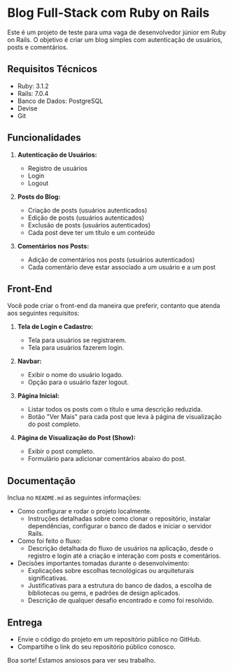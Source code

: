 # Blog Full-Stack com Ruby on Rails

Este é um projeto de teste para uma vaga de desenvolvedor júnior em Ruby on Rails. O objetivo é criar um blog simples com autenticação de usuários, posts e comentários.

## Requisitos Técnicos

- Ruby: 3.1.2
- Rails: 7.0.4
- Banco de Dados: PostgreSQL
- Devise
- Git

## Funcionalidades

1. **Autenticação de Usuários:**
   - Registro de usuários
   - Login
   - Logout

2. **Posts do Blog:**
   - Criação de posts (usuários autenticados)
   - Edição de posts (usuários autenticados)
   - Exclusão de posts (usuários autenticados)
   - Cada post deve ter um título e um conteúdo

3. **Comentários nos Posts:**
   - Adição de comentários nos posts (usuários autenticados)
   - Cada comentário deve estar associado a um usuário e a um post

## Front-End

Você pode criar o front-end da maneira que preferir, contanto que atenda aos seguintes requisitos:

1. **Tela de Login e Cadastro:**
   - Tela para usuários se registrarem.
   - Tela para usuários fazerem login.

2. **Navbar:**
   - Exibir o nome do usuário logado.
   - Opção para o usuário fazer logout.

3. **Página Inicial:**
   - Listar todos os posts com o título e uma descrição reduzida.
   - Botão "Ver Mais" para cada post que leva à página de visualização do post completo.

4. **Página de Visualização do Post (Show):**
   - Exibir o post completo.
   - Formulário para adicionar comentários abaixo do post.

## Documentação

Inclua no `README.md` as seguintes informações:

- Como configurar e rodar o projeto localmente.
  * Instruções detalhadas sobre como clonar o repositório, instalar dependências, configurar o banco de dados e iniciar o servidor Rails.
- Como foi feito o fluxo:
  * Descrição detalhada do fluxo de usuários na aplicação, desde o registro e login até a criação e interação com posts e comentários.
- Decisões importantes tomadas durante o desenvolvimento:
  * Explicações sobre escolhas tecnológicas ou arquiteturais significativas.
  * Justificativas para a estrutura do banco de dados, a escolha de bibliotecas ou gems, e padrões de design aplicados.
  * Descrição de qualquer desafio encontrado e como foi resolvido.

## Entrega

- Envie o código do projeto em um repositório público no GitHub.
- Compartilhe o link do seu repositório público conosco.

Boa sorte! Estamos ansiosos para ver seu trabalho.
